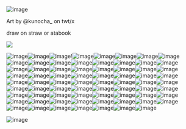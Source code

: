 ![image](https://github.com/user-attachments/assets/45281965-9a4a-401b-9b35-dbc9951236fa)



Art by @kunocha_ on twt/x




draw on straw or atabook

![](https://komarev.com/ghpvc/?username=Sweet-Decay)


![image](https://github.com/user-attachments/assets/df7bf066-4ad8-45a3-8c94-4ea63c1adace)![image](https://github.com/user-attachments/assets/ea0ca639-4c21-447f-9eb8-17831c69cbd3)![image](https://github.com/user-attachments/assets/31ed9a56-cc68-42f4-ad17-81ae763f570d)!![image](https://github.com/user-attachments/assets/9b245957-0f4b-42da-8f7a-90700d1e5a8b)![image](https://github.com/user-attachments/assets/544cc177-fb87-4011-98b0-0668ff87ebe7)![image](https://github.com/user-attachments/assets/13b751cc-de71-4314-99e3-17ac1ca69634)![image](https://github.com/user-attachments/assets/6e43ef85-724b-4a4a-9393-f007b7583b6d)![image](https://github.com/user-attachments/assets/13b2e4ef-2514-48cd-a12d-de2580bc94c2)![image](https://github.com/user-attachments/assets/ac27a8c0-8571-42e3-87b6-d095e7c8d4d7)![image](https://github.com/user-attachments/assets/64bb4ebb-36f7-4f59-9ff5-4a0643b5ba8f)![image](https://github.com/user-attachments/assets/db7b9389-ade5-482f-92be-321263453608)![image](https://github.com/user-attachments/assets/af07e5cb-3848-4c0a-a9a0-db7898a7dc83)![image](https://github.com/user-attachments/assets/fba06ed5-ee53-4d45-969b-479d07fabe84)![image](https://github.com/user-attachments/assets/6465de90-20e1-4183-b60b-dc918d88360e)![image](https://github.com/user-attachments/assets/35c17501-a76e-4b64-9538-90089f20187d)![image](https://github.com/user-attachments/assets/c39b57fc-bd51-4618-a824-e9f2ee3d6dea)![image](https://github.com/user-attachments/assets/e5706920-3024-4a7f-84a5-5cfb1c21484b)![image](https://github.com/user-attachments/assets/48a85603-179e-4d9c-b64d-9d68e0ab49c6)![image](https://github.com/user-attachments/assets/a5ab8261-b145-41b5-bf45-2e84a9fd0475)![image](https://github.com/user-attachments/assets/c0a77d1d-a12e-4414-b0ad-f6ce6b551b03)![image](https://github.com/user-attachments/assets/0b0a4e7a-ee61-4d4f-b34e-08f33ad508fc)![image](https://github.com/user-attachments/assets/8b1ca0e0-8f8d-4d59-b301-da03eff7697d)![image](https://github.com/user-attachments/assets/37954a5d-74da-4c7e-8091-30ee57109f33)![image](https://github.com/user-attachments/assets/edf745f8-e2d8-49e3-abbb-12c76b4ba580)![image](https://github.com/user-attachments/assets/b5631481-93d2-4676-bc92-3c6150bd8345)![image](https://github.com/user-attachments/assets/4dde0948-1a46-4e0a-a95f-592fefe694ed)![image](https://github.com/user-attachments/assets/ed41bdd6-4c5b-4e07-b362-efdab41d4025)![image](https://github.com/user-attachments/assets/bf104846-0d0e-46c5-9d94-461b1e1fcd96)![image](https://github.com/user-attachments/assets/7c56d1c6-57bb-41fc-b4da-2e6b1af4c846)![image](https://github.com/user-attachments/assets/1a78b8e0-45e8-4f78-956d-8cccf17e5310)![image](https://github.com/user-attachments/assets/c7c09738-f033-4080-9c56-394bda17d950)![image](https://github.com/user-attachments/assets/bdeeecd2-c0f5-4fb6-949b-a7eff94bf0b2)![image](https://github.com/user-attachments/assets/e0f45e6a-51bd-46c9-b57b-11199d410a8d)![image](https://github.com/user-attachments/assets/8ca22eb3-c979-4c65-a038-25a36c9ca498)![image](https://github.com/user-attachments/assets/4981b557-3a0d-45cc-a56e-77c38c965ff7)![image](https://github.com/user-attachments/assets/23c54b56-64a1-4c52-8a4e-66a29e24d0da)![image](https://github.com/user-attachments/assets/77a519e1-7dc7-4e30-ab46-173b72483bee)![image](https://github.com/user-attachments/assets/244c1f34-a3fb-4a1e-9348-0e38e8755aed)![image](https://github.com/user-attachments/assets/5c82b577-54fa-43e1-8d09-9917ffa0847a)![image](https://github.com/user-attachments/assets/26a6548a-b559-424a-badc-d7226726ac1a)![image](https://github.com/user-attachments/assets/bc1a40c5-843d-490d-ace1-7c1042f7ce1e)![image](https://github.com/user-attachments/assets/4bf396c9-5634-43d6-80df-055a08c792c5)![image](https://github.com/user-attachments/assets/3129dff5-7454-413b-be76-1d627d29408b)![image](https://github.com/user-attachments/assets/5ae40ecc-7d79-4abe-a348-cfb4e47938bf)![image](https://github.com/user-attachments/assets/6f3971b2-7fd5-43c2-baea-ab0be25c2860)![image](https://github.com/user-attachments/assets/d3d4927b-7626-4734-865a-d1a16b9580d1)![image](https://github.com/user-attachments/assets/ee29748f-4fa9-4946-9269-6c13f100d138)![image](https://github.com/user-attachments/assets/445feecb-8929-4fda-8233-e3cc4ced744c)![image](https://github.com/user-attachments/assets/2596350f-3942-4cbf-bbe4-b48181e0c3dc)![image](https://github.com/user-attachments/assets/fa0ced7b-b5b6-4ea1-8dc1-775cc3087d3b)![image](https://github.com/user-attachments/assets/bddaf756-7b81-4fc1-9ca0-5aa8723c76a2)![image](https://github.com/user-attachments/assets/14365981-46dc-478e-9d08-584b276ce0b2)![image](https://github.com/user-attachments/assets/6d1b36ae-696e-4526-a1f3-502eeb3235b6)![image](https://github.com/user-attachments/assets/293301f0-d550-4fb3-88bc-2a0ad92d4b78)![image](https://github.com/user-attachments/assets/b5520724-18d0-4ea2-9b56-a9ce67dcd9e4)![image](https://github.com/user-attachments/assets/83441d28-16f3-47fa-8234-fbec8d7ba167)![image](https://github.com/user-attachments/assets/68b805b6-b5a3-4c9e-a804-1526469d2466)![image](https://github.com/user-attachments/assets/4cc6a4e9-d29a-4353-ad79-4d09f580b5b5)![image](https://github.com/user-attachments/assets/7a18ada5-2f5f-4bdc-a9b1-81d3334a612d)![image](https://github.com/user-attachments/assets/56c59527-89d5-432a-8f4a-2b37e8a04033)![image](https://github.com/user-attachments/assets/975c2f9b-b4c1-49bf-bc2e-f9be61773f9d)![image](https://github.com/user-attachments/assets/d3da64a1-6ecb-49d8-93b2-3e51db58e300)![image](https://github.com/user-attachments/assets/53cab18f-5dc3-4b8a-97bd-ba3c8ba36307)![image](https://github.com/user-attachments/assets/4a470365-1fe7-41b7-98c3-47acf54fd7ec)![image](https://github.com/user-attachments/assets/3f20dd9f-c122-412c-87d9-451a80a5e2c0)![image](https://github.com/user-attachments/assets/1121e57f-4b7b-4929-989a-e56e818c31e0)![image](https://github.com/user-attachments/assets/4ca3ca3a-8cdc-4eb7-8b33-4940cd781518)![image](https://github.com/user-attachments/assets/dc6d6279-271a-4fb2-9309-8179d0c4e12a)![image](https://github.com/user-attachments/assets/57044ab1-9d83-4ff6-98e8-55d363969858)![image](https://github.com/user-attachments/assets/d9e5356e-83cf-414d-9c83-96b51984487f)![image](https://github.com/user-attachments/assets/17ee78a0-0e06-467b-9781-e2cafb91ab45)




![image](https://github.com/user-attachments/assets/d7858d54-4419-4b6d-bcb0-f1133b8467b4)

















































































































